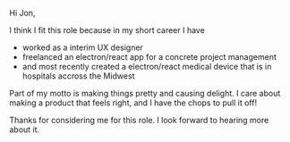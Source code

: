 Hi Jon,

I think I fit this role because in my short career I have

- worked as a interim UX designer
- freelanced an electron/react app for a concrete project management
- and most recently created a electron/react medical device that is in hospitals accross the Midwest

Part of my motto is making things pretty and causing delight. I care about making a product that feels right, and I have the chops to pull it off!

Thanks for considering me for this role. I look forward to hearing more about it.
